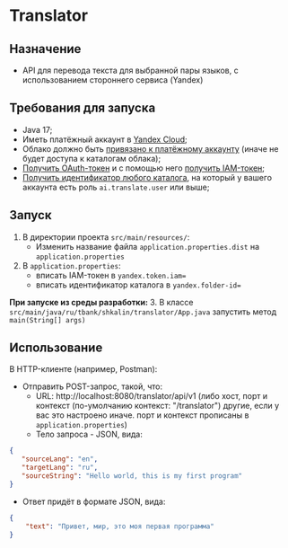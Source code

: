 # Translator

## Назначение
- API для перевода текста для выбранной пары языков, с использованием стороннего сервиса (Yandex)

## Требования для запуска
- Java 17;
- Иметь платёжный аккаунт в [Yandex Cloud](https://yandex.cloud);
- Облако должно быть [привязано к платёжному аккаунту](https://yandex.cloud/ru/docs/billing/operations/pin-cloud) (иначе не будет доступа к каталогам облака);
- [Получить OAuth-токен](https://yandex.cloud/ru/docs/iam/concepts/authorization/oauth-token) и с помощью него [получить IAM-токен](https://yandex.cloud/ru/docs/iam/operations/iam-token/create);
- [Получить идентификатор любого каталога](https://yandex.cloud/ru/docs/resource-manager/operations/folder/get-id), на который у вашего аккаунта есть роль `ai.translate.user` или выше;

## Запуск
1. В директории проекта `src/main/resources/`:
   - Изменить название файла `application.properties.dist` на `application.properties`
2. В `application.properties`: 
   - вписать IAM-токен в `yandex.token.iam=`
   - вписать идентификатор каталога в `yandex.folder-id=`

**При запуске из среды разработки:**
3. В классе `src/main/java/ru/tbank/shkalin/translator/App.java` запустить метод `main(String[] args)`

## Использование
В HTTP-клиенте (например, Postman):
- Отправить POST-запрос, такой, что:
  - URL: http://localhost:8080/translator/api/v1 (либо хост, порт и контекст (по-умолчанию контекст: "/translator") другие, если у вас это настроено иначе. порт и контекст прописаны в `application.properties`)
  - Тело запроса - JSON, вида:
```json
{
   "sourceLang": "en",
   "targetLang": "ru",
   "sourceString": "Hello world, this is my first program"
}
```
- Ответ придёт в формате JSON, вида:
```json
{
    "text": "Привет, мир, это моя первая программа"
}
```